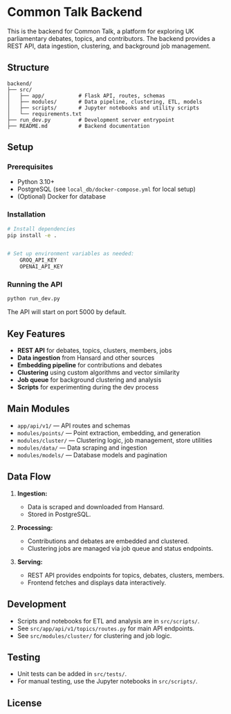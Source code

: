 # Common Talk Backend

This is the backend for Common Talk, a platform for exploring UK parliamentary debates, topics, and contributors. The backend provides a REST API, data ingestion, clustering, and background job management.

## Structure

```
backend/
├── src/
│   ├── app/           # Flask API, routes, schemas
│   ├── modules/       # Data pipeline, clustering, ETL, models
│   ├── scripts/       # Jupyter notebooks and utility scripts
│   └── requirements.txt
├── run_dev.py         # Development server entrypoint
├── README.md          # Backend documentation
```

## Setup

### Prerequisites

- Python 3.10+
- PostgreSQL (see `local_db/docker-compose.yml` for local setup)
- (Optional) Docker for database

### Installation

```sh
# Install dependencies
pip install -e .


# Set up environment variables as needed:
    GROQ_API_KEY
    OPENAI_API_KEY
```

### Running the API

```sh
python run_dev.py
```

The API will start on port 5000 by default.

## Key Features

- **REST API** for debates, topics, clusters, members, jobs
- **Data ingestion** from Hansard and other sources
- **Embedding pipeline** for contributions and debates
- **Clustering** using custom algorithms and vector similarity
- **Job queue** for background clustering and analysis
- **Scripts** for experimenting during the dev process

## Main Modules

- `app/api/v1/` — API routes and schemas
- `modules/points/` — Point extraction, embedding, and generation
- `modules/cluster/` — Clustering logic, job management, store utilities
- `modules/data/` — Data scraping and ingestion
- `modules/models/` — Database models and pagination

## Data Flow

1. **Ingestion:**  
   - Data is scraped and downloaded from Hansard.
   - Stored in PostgreSQL.

2. **Processing:**  
   - Contributions and debates are embedded and clustered.
   - Clustering jobs are managed via job queue and status endpoints.

3. **Serving:**  
   - REST API provides endpoints for topics, debates, clusters, members.
   - Frontend fetches and displays data interactively.

## Development

- Scripts and notebooks for ETL and analysis are in `src/scripts/`.
- See `src/app/api/v1/topics/routes.py` for main API endpoints.
- See `src/modules/cluster/` for clustering and job logic.

## Testing

- Unit tests can be added in `src/tests/`.
- For manual testing, use the Jupyter notebooks in `src/scripts/`.

## License